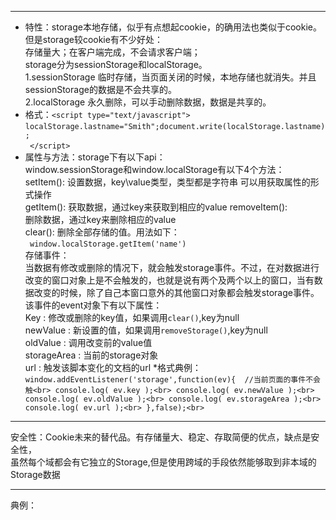 ------
* 特性：storage本地存储，似乎有点想起cookie，的确用法也类似于cookie。但是storage较cookie有不少好处：<br>
      存储量大；在客户端完成，不会请求客户端；<br>
      storage分为sessionStorage和localStorage。<br>
      1.sessionStorage  临时存储，当页面关闭的时候，本地存储也就消失。并且sessionStorage的数据是不会共享的。<br>
       2.localStorage 永久删除，可以手动删除数据，数据是共享的。
* 格式：`<script type="text/javascript">`<br>
       `localStorage.lastname="Smith";document.write(localStorage.lastname);`<br>
      ` </script>`
* 属性与方法：storage下有以下api：<br>
      window.sessionStorage和window.localStorage有以下4个方法：<br>
      setItem(): 设置数据，key\value类型，类型都是字符串 可以用获取属性的形式操作<br>
      getItem(): 获取数据，通过key来获取到相应的value removeItem():<br>
      删除数据，通过key来删除相应的value<br>
      clear(): 删除全部存储的值。用法如下：<br>
     ` window.localStorage.getItem('name')`<br>
      存储事件：<br>
      当数据有修改或删除的情况下，就会触发storage事件。不过，在对数据进行改变的窗口对象上是不会触发的，也就是说有两个及两个以上的窗口，当有数据改变的时候，除了自己本窗口意外的其他窗口对象都会触发storage事件。<br>
      该事件的event对象下有以下属性：<br>
      Key : 修改或删除的key值，如果调用`clear()`,key为null<br>
      newValue : 新设置的值，如果调用`removeStorage()`,key为null<br>
      oldValue : 调用改变前的value值<br>
      storageArea : 当前的storage对象<br>
      url : 触发该脚本变化的文档的url
*格式典例：
      `window.addEventListener('storage',function(ev){  //当前页面的事件不会触<br>
        console.log( ev.key );<br>
        console.log( ev.newValue );<br>
        console.log( ev.oldValue );<br>
        console.log( ev.storageArea );<br>
        console.log( ev.url );<br>
      },false);<br>`
      
------
安全性：Cookie未来的替代品。有存储量大、稳定、存取简便的优点，缺点是安全性，<br>
      虽然每个域都会有它独立的Storage,但是使用跨域的手段依然能够取到非本域的Storage数据
      
------
典例：
     
